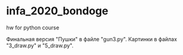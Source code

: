 # infa_2020_bondoge

hw for python course

Финальная версия "Пушки" в файле "gun3.py".
Картинки в файлах "3_draw.py" и "5_draw.py".
